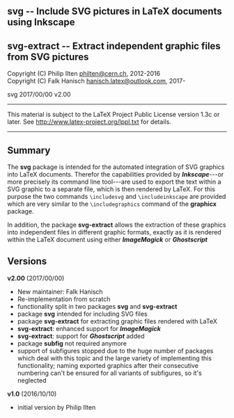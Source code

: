 
 svg         -- Include SVG pictures in LaTeX documents using Inkscape
----------------------------------------------------------------------------
 svg-extract -- Extract independent graphic files from SVG pictures
----------------------------------------------------------------------------

 Copyright (C) Philip Ilten <philten@cern.ch>, 2012-2016  
 Copyright (C) Falk Hanisch <hanisch.latex@outlook.com>, 2017-

 svg 2017/00/00 v2.00

----------------------------------------------------------------------------

 This material is subject to the LaTeX Project Public License version 1.3c 
 or later. See http://www.latex-project.org/lppl.txt for details.

----------------------------------------------------------------------------


Summary
-------

The **svg** package is intended for the automated integration of SVG graphics 
into LaTeX documents. Therefor the capabilities provided by ***Inkscape***---or 
more precisely its command line tool---are used to export the text within a SVG 
graphic to a separate file, which is then rendered by LaTeX. For this purpose 
the two commands `\includesvg` and `\includeinkscape` are provided which are 
very similar to the `\includegraphics` command of the **graphicx** package.

In addition, the package **svg-extract** allows the extraction of these 
graphics into independent files in different graphic formats, exactly as 
it is rendered within the LaTeX document using either ***ImageMagick*** or 
***Ghostscript***


Versions
--------

**v2.00** (2017/00/00)
+ New maintainer: Falk Hanisch
+ Re-implementation from scratch
+ functionality split in two packages **svg** and **svg-extract**
+ package **svg** intended for including SVG files
+ package **svg-extract** for extracting graphic files rendered with LaTeX
+ **svg-extract**: enhanced support for ***ImageMagick***
+ **svg-extract**: support for ***Ghostscript*** added
+ package **subfig** not required anymore
+ support of subfigures stopped due to the huge number of packages which deal 
  with this topic and the large variety of implementing this functionality; 
  naming exported graphics after their consecutive numbering can't be ensured
  for all variants of subfigures, so it's neglected


**v1.0** (2016/10/10)
+ initial version by Philip Ilten

